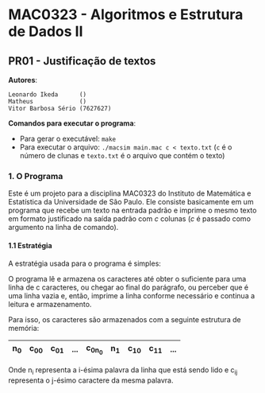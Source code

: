 MAC0323 - Algoritmos e Estrutura de Dados II
================================================================================
PR01 - Justificação de textos
--------------------------------------------------------------------------------

**Autores**:

    Leonardo Ikeda      ()
    Matheus             ()
    Vitor Barbosa Sério (7627627)


**Comandos para executar o programa**:

- Para gerar o executável: `make`
- Para executar o arquivo: `./macsim main.mac c < texto.txt`
(`c` é o número de clunas e `texto.txt` é o arquivo que contém o texto)


### 1. O Programa

Este é um projeto para a disciplina MAC0323 do Instituto de Matemática e
Estatística da Universidade de São Paulo. Ele consiste basicamente em um
programa que recebe um texto na entrada padrão e imprime o mesmo texto em
formato justificado na saída padrão com *c* colunas (*c* é passado como
argumento na linha de comando).


#### 1.1 Estratégia

A estratégia usada para o programa é simples:

O programa lê e armazena os caracteres até obter o suficiente para uma linha
de c caracteres, ou chegar ao final do parágrafo, ou perceber que é uma linha
vazia e, então, imprime a linha conforme necessário e continua a leitura e
armazenamento.

Para isso, os caracteres são armazenados com a seguinte estrutura de memória:

| n<sub>0</sub> | c<sub>00</sub> | c<sub>01</sub> | ... | c<sub>0n<sub>0</sub></sub> | n<sub>1</sub> | c<sub>10</sub> | c<sub>11</sub> | ... |
|:-----:|:--------:|:--------:|:---:|:----------:|:-----:|:--------:|:--------:|:---:|

Onde n<sub>i</sub> representa a i-ésima palavra da linha que está sendo lido e
c<sub>ij</sub> representa o j-ésimo caractere da mesma palavra.

